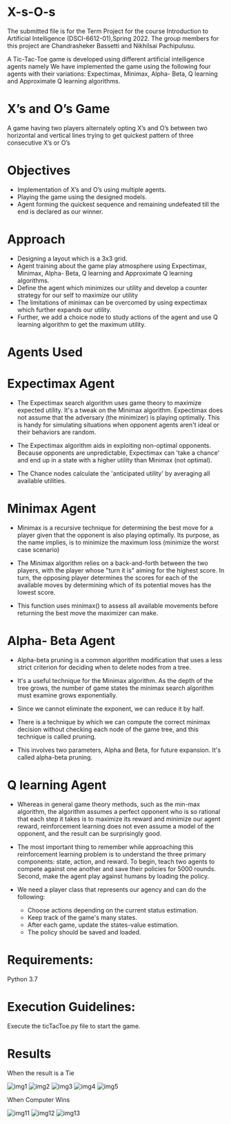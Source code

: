 # X-s-O-s
The submitted file is for the Term Project for the course Introduction to Artificial Intelligence (DSCI-6612-01),Spring 2022. 
The group members for this project are Chandrasheker Bassetti and Nikhilsai Pachipulusu.

A Tic-Tac-Toe game is developed using different artificial intelligence agents namely
We have implemented the game using the following four agents with their variations: Expectimax, Minimax, Alpha- Beta, Q learning and Approximate Q learning algorithms.

# X’s and O’s Game
A game having two players alternately opting X’s and O’s between two horizontal and vertical lines trying to get quickest pattern of three consecutive X’s or O’s

# Objectives
- Implementation of X’s and O’s using multiple agents.
- Playing the game using the designed models.
- Agent forming the quickest sequence and remaining undefeated till the end is declared as our winner.

# Approach
- Designing a layout which is a 3x3 grid.
- Agent training about the game play atmosphere using Expectimax, Minimax, Alpha- Beta, Q learning and Approximate Q learning algorithms.
- Define the agent which minimizes our utility and develop a counter strategy for our self to maximize our utility
- The limitations of minimax can be overcomed by using expectimax which further expands our utility.
- Further, we add a choice node to study actions of the agent and use Q learning algorithm to get the maximum utility.

# Agents Used

# Expectimax Agent
- The Expectimax search algorithm uses game theory to maximize expected utility. It's a tweak on the Minimax algorithm. Expectimax does not assume that the adversary (the minimizer) is playing optimally. This is handy for simulating situations when opponent agents aren't ideal or their behaviors are random.

- The Expectimax algorithm aids in exploiting non-optimal opponents. Because opponents are unpredictable, Expectimax can 'take a chance' and end up in a state with a higher utility than Minimax (not optimal).

- The Chance nodes calculate the 'anticipated utility' by averaging all available utilities.

# Minimax Agent
- Minimax is a recursive technique for determining the best move for a player given that the opponent is also playing optimally. Its purpose, as the name implies, is to minimize the maximum loss (minimize the worst case scenario)

- The Minimax algorithm relies on a back-and-forth between the two players, with the player whose "turn it is" aiming for the highest score. In turn, the opposing player determines the scores for each of the available moves by determining which of its potential moves has the lowest score.

- This function uses minimax() to assess all available movements before returning the best move the maximizer can make.

# Alpha- Beta Agent

- Alpha-beta pruning is a common algorithm modification that uses a less strict criterion for deciding when to delete nodes from a tree. 

- It's a useful technique for the Minimax algorithm. As the depth of the tree grows, the number of game states the minimax search algorithm must examine grows exponentially. 

- Since we cannot eliminate the exponent, we can reduce it by half. 

- There is a technique by which we can compute the correct minimax decision without checking each node of the game tree, and this technique is called pruning. 

- This involves two parameters, Alpha and Beta, for future expansion. It's called alpha-beta pruning.

# Q learning Agent

- Whereas in general game theory methods, such as the min-max algorithm, the algorithm assumes a perfect opponent who is so rational that each step it takes is to maximize its reward and minimize our agent reward, reinforcement learning does not even assume a model of the opponent, and the result can be surprisingly good.

- The most important thing to remember while approaching this reinforcement learning problem is to understand the three primary components: state, action, and reward. To begin, teach two agents to compete against one another and save their policies for 5000 rounds. Second, make the agent play against humans by loading the policy.

- We need a player class that represents our agency and can do the following:
  - Choose actions depending on the current status estimation.
  - Keep track of the game's many states.
  - After each game, update the states-value estimation.
  - The policy should be saved and loaded.

# Requirements:
Python 3.7

# Execution Guidelines:
Execute the ticTacToe.py file to start the game.

# Results

When the result is a Tie

![img1](https://user-images.githubusercontent.com/104287899/167951095-cedaab69-8d8e-40af-b893-ac913ce44917.png)
![img2](https://user-images.githubusercontent.com/104287899/167951126-0d7b1597-6b60-4e64-b32d-e48ca15260ca.png)
![img3](https://user-images.githubusercontent.com/104287899/167951125-21eb7dcd-f669-4cf7-8aeb-c06697897274.png)
![img4](https://user-images.githubusercontent.com/104287899/167951129-8ec9d38e-f510-45c1-adae-dd2e5e0a3e2d.png)
![img5](https://user-images.githubusercontent.com/104287899/167951128-39a72447-7d8b-44e2-9cfe-b317c7b781d9.png)

When Computer Wins

![img11](https://user-images.githubusercontent.com/104287899/167951338-e5984e47-69f7-42fe-abe9-6ad860763b09.png)
![img12](https://user-images.githubusercontent.com/104287899/167951335-7aab5065-25e0-4ef7-9066-a783dbf1535a.png)
![img13](https://user-images.githubusercontent.com/104287899/167951339-65dcedc4-79fb-4a7f-bfd3-b57cbfd001b8.png)

